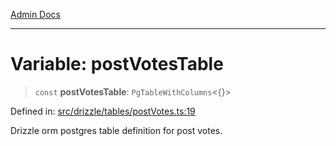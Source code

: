 [Admin Docs](/)

***

# Variable: postVotesTable

> `const` **postVotesTable**: `PgTableWithColumns`\<\{\}\>

Defined in: [src/drizzle/tables/postVotes.ts:19](https://github.com/Suyash878/talawa-api/blob/4657139c817cb5935454def8fb620b05175365a9/src/drizzle/tables/postVotes.ts#L19)

Drizzle orm postgres table definition for post votes.
